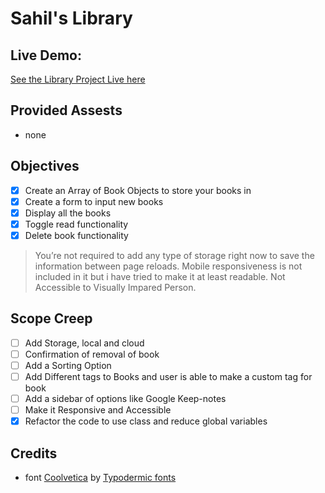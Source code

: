 # Sahil's Library  

## Live Demo:  
[See the Library Project Live here](https://sahilcreate.github.io/library-project/)

## Provided Assests
- none  

## Objectives
- [x] Create an Array of Book Objects to store your books in
- [x] Create a form to input new books
- [x] Display all the books
- [x] Toggle read functionality
- [x] Delete book functionality  

>You’re not required to add any type of storage right now to save the information between page reloads. Mobile responsiveness is not included in it but i have tried to make it at least readable. Not Accessible to Visually Impared Person.

## Scope Creep
- [ ] Add Storage, local and cloud
- [ ] Confirmation of removal of book
- [ ] Add a Sorting Option 
- [ ] Add Different tags to Books and user is able to make a custom tag for book
- [ ] Add a sidebar of options like Google Keep-notes
- [ ] Make it Responsive and Accessible
- [x] Refactor the code to use class and reduce global variables

## Credits
- font [Coolvetica](https://www.dafont.com/coolvetica.font) by [Typodermic fonts](https://typodermicfonts.com/)